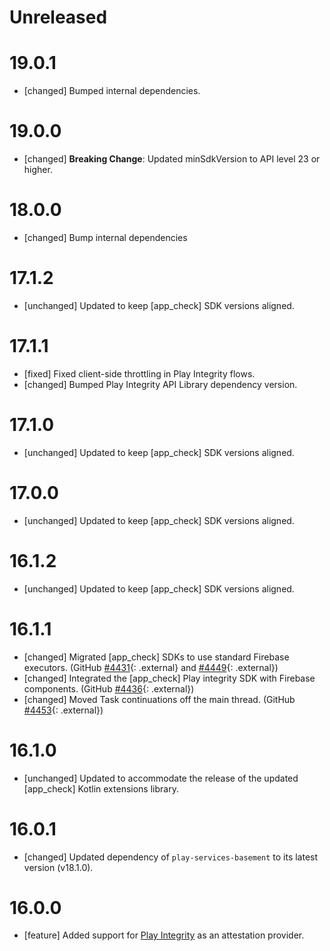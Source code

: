 # Unreleased

# 19.0.1

- [changed] Bumped internal dependencies.

# 19.0.0

- [changed] **Breaking Change**: Updated minSdkVersion to API level 23 or higher.

# 18.0.0

- [changed] Bump internal dependencies

# 17.1.2

- [unchanged] Updated to keep [app_check] SDK versions aligned.

# 17.1.1

- [fixed] Fixed client-side throttling in Play Integrity flows.
- [changed] Bumped Play Integrity API Library dependency version.

# 17.1.0

- [unchanged] Updated to keep [app_check] SDK versions aligned.

# 17.0.0

- [unchanged] Updated to keep [app_check] SDK versions aligned.

# 16.1.2

- [unchanged] Updated to keep [app_check] SDK versions aligned.

# 16.1.1

- [changed] Migrated [app_check] SDKs to use standard Firebase executors. (GitHub
  [#4431](//github.com/firebase/firebase-android-sdk/issues/4431){: .external} and
  [#4449](//github.com/firebase/firebase-android-sdk/issues/4449){: .external})
- [changed] Integrated the [app_check] Play integrity SDK with Firebase components. (GitHub
  [#4436](//github.com/firebase/firebase-android-sdk/issues/4436){: .external})
- [changed] Moved Task continuations off the main thread. (GitHub
  [#4453](//github.com/firebase/firebase-android-sdk/issues/4453){: .external})

# 16.1.0

- [unchanged] Updated to accommodate the release of the updated [app_check] Kotlin extensions
  library.

# 16.0.1

- [changed] Updated dependency of `play-services-basement` to its latest version (v18.1.0).

# 16.0.0

- [feature] Added support for [Play Integrity](https://developer.android.com/google/play/integrity)
  as an attestation provider.
